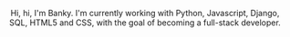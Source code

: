 <p align="center">
  Hi, hi, I'm Banky.
  I'm currently working with Python, Javascript, Django, SQL, HTML5 and CSS, with the goal of becoming a full-stack developer.
 
</p>

